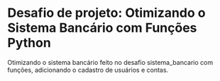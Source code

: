 # Desafio de projeto: Otimizando o Sistema Bancário com Funções Python

Otimizando o sistema bancário feito no desafio sistema_bancario com funções, adicionando o cadastro de usuários e contas.